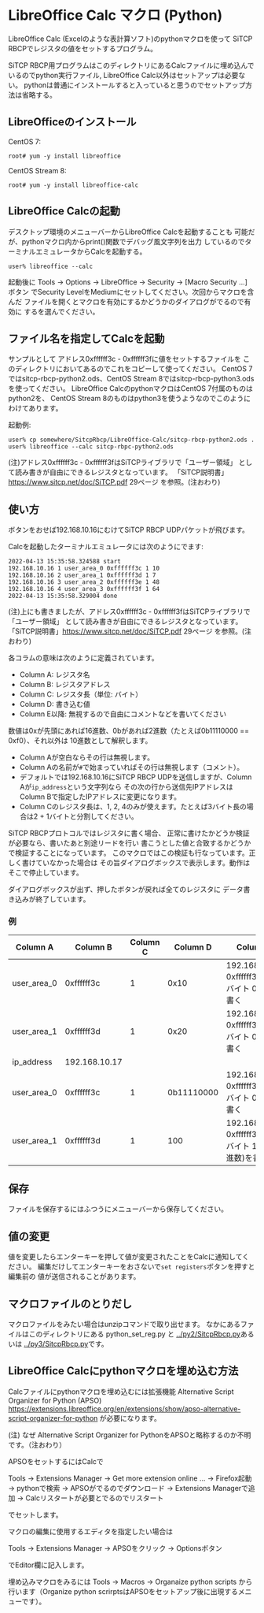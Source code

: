 # LibreOffice Calc マクロ (Python)

LibreOffice Calc (Excelのような表計算ソフト)のpythonマクロを使って
SiTCP RBCPでレジスタの値をセットするプログラム。

SiTCP RBCP用プログラムはこのディレクトリにあるCalcファイルに埋め込んで
いるのでpython実行ファイル, LibreOffice Calc以外はセットアップは必要ない。
pythonは普通にインストールすると入っていると思うのでセットアップ方法は省略する。

## LibreOfficeのインストール

CentOS 7:
```
root# yum -y install libreoffice
```

CentOS Stream 8:
```
root# yum -y install libreoffice-calc
```

## LibreOffice Calcの起動

デスクトップ環境のメニューバーからLibreOffice Calcを起動することも
可能だが、pythonマクロ内からprint()関数でデバッグ風文字列を出力
しているのでターミナルエミュレータからCalcを起動する。

```
user% libreoffice --calc
```

起動後に
Tools -> Options -> LibreOffice -> Security -> [Macro Security ...] ボタン
でSecurity LevelをMediumにセットしてください。次回からマクロを含んだ
ファイルを開くとマクロを有効にするかどうかのダイアログがでるので有効に
するを選んでください。

## ファイル名を指定してCalcを起動

サンプルとして
アドレス0xffffff3c - 0xffffff3fに値をセットするファイルを
このディレクトリにおいてあるのでこれをコピーして使ってください。
CentOS 7ではsitcp-rbcp-python2.ods、CentOS Stream 8ではsitcp-rbcp-python3.ods
を使ってください。
LibreOffice CalcのpythonマクロはCentOS 7付属のものはpython2を、
CentOS Stream 8のものはpython3を使うようなのでこのようにわけてあります。

起動例:

```
user% cp somewhere/SitcpRbcp/LibreOffice-Calc/sitcp-rbcp-python2.ods .
user% libreoffice --calc sitcp-rbpc-python2.ods
```

(注)アドレス0xffffff3c - 0xffffff3fはSiTCPライブラリで「ユーザー領域」
として読み書きが自由にできるレジスタとなっています。
「SiTCP説明書」https://www.sitcp.net/doc/SiTCP.pdf 29ページ
を参照。(注おわり)

## 使い方

ボタンをおせば192.168.10.16にむけてSiTCP RBCP UDPパケットが飛びます。

Calcを起動したターミナルエミュレータには次のようにでます:

```
2022-04-13 15:35:58.324588 start
192.168.10.16 1 user_area_0 0xffffff3c 1 10
192.168.10.16 2 user_area_1 0xffffff3d 1 7
192.168.10.16 3 user_area_2 0xffffff3e 1 48
192.168.10.16 4 user_area_3 0xffffff3f 1 64
2022-04-13 15:35:58.329004 done
```

(注)上にも書きましたが、アドレス0xffffff3c - 0xffffff3fはSiTCPライブラリで「ユーザー領域」
として読み書きが自由にできるレジスタとなっています。
「SiTCP説明書」https://www.sitcp.net/doc/SiTCP.pdf 29ページ
を参照。(注おわり)

各コラムの意味は次のように定義されています。

- Column A: レジスタ名
- Column B: レジスタアドレス
- Column C: レジスタ長（単位: バイト）
- Column D: 書き込む値
- Column E以降: 無視するので自由にコメントなどを書いてください

数値は0xが先頭にあれば16進数、0bがあれば2進数（たとえば0b11110000 == 0xf0）、それ以外は
10進数として解釈します。

- Column Aが空白ならその行は無視します。
- Column Aの名前が``#``で始まっていればその行は無視します（コメント）。
- デフォルトでは192.168.10.16にSiTCP RBCP UDPを送信しますが、Column Aが``ip_address``という文字列なら
その次の行から送信先IPアドレスはColumn Bで指定したIPアドレスに変更になります。
- Column Cのレジスタ長は、1, 2, 4のみが使えます。たとえば3バイト長の場合は2 + 1バイトと分割してください。

SiTCP RBCPプロトコルではレジスタに書く場合、
正常に書けたかどうか検証が必要なら、書いたあと別途リードを行い
書こうとした値と合致するかどうかで検証することになっています。
このマクロではこの検証も行なっています。正しく書けていなかった場合は
その旨ダイアログボックスで表示します。動作はそこで停止しています。

ダイアログボックスが出ず、押したボタンが戻れば全てのレジスタに
データ書き込みが終了しています。

### 例

| Column A    | Column B   | Column C | Column D | Column E |
--------------|------------|----------|----------|----------|
| user_area_0 | 0xffffff3c |        1 | 0x10     | 192.168.10.16 0xffffff3c に1バイト 0x10を書く |
| user_area_1 | 0xffffff3d |        1 | 0x20     | 192.168.10.16 0xffffff3d に1バイト 0x20を書く |
| ip_address  | 192.168.10.17 |        |          |
| user_area_0 | 0xffffff3c |1         | 0b11110000 | 192.168.10.17 0xffffff3c に1バイト 0xf0を書く |
| user_area_1 | 0xffffff3d |        1 | 100    | 192.168.10.17 0xffffff3d に1バイト 100(10進数)を書く |

## 保存

ファイルを保存するにはふつうにメニューバーから保存してください。

## 値の変更

値を変更したらエンターキーを押して値が変更されたことをCalcに通知してください。
編集だけしてエンターキーをおさないで``set registers``ボタンを押すと編集前の
値が送信されることがあります。

## マクロファイルのとりだし

マクロファイルをみたい場合はunzipコマンドで取り出せます。
なかにあるファイルはこのディレクトリにある
python_set_reg.py
と
[../py2/SitcpRbcp.py](../py2/SitcpRbcp.py)あるいは
[../py3/SitcpRbcp.py](../py3/SitcpRbcp.py)です。

## LibreOffice Calcにpythonマクロを埋め込む方法

Calcファイルにpythonマクロを埋め込むには拡張機能
Alternative Script Organizer for Python (APSO)
https://extensions.libreoffice.org/en/extensions/show/apso-alternative-script-organizer-for-python
が必要になります。

(注)
なぜ
Alternative Script Organizer for PythonをAPSOと略称するのか不明です。（注おわり）

APSOをセットするにはCalcで

Tools -> Extensions Manager -> Get more extension online ... -> 
Firefox起動 -> pythonで検索 -> APSOがでるのでダウンロード ->
Extensions Managerで追加 -> Calcリスタートが必要とでるのでリスタート

でセットします。

マクロの編集に使用するエディタを指定したい場合は

Tools -> Extensions Manager -> APSOをクリック -> Optionsボタン

でEditor欄に記入します。

埋め込みマクロをみるには
Tools -> Macros -> Organaize python scripts
から行います（Organize python scrirptsはAPSOをセットアップ後に出現するメニューです）。
